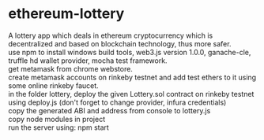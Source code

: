 # ethereum-lottery
A lottery app which deals in ethereum cryptocurrency which is decentralized and based on blockchain technology, thus more safer.<br>
use npm to install windows build tools, web3.js version 1.0.0, ganache-cle, truffle hd wallet provider, mocha test framework.<br>
get metamask from chrome webstore.<br>
create metamask accounts on rinkeby testnet and add test ethers to it using some online rinkeby faucet.<br>
in the folder lottery, deploy the given Lottery.sol contract on rinkeby testnet using deploy.js (don't forget to change provider, infura credentials)<br>
copy the generated ABI and address from console to lottery.js<br>
copy node modules in project<br>
run the server using: npm start


